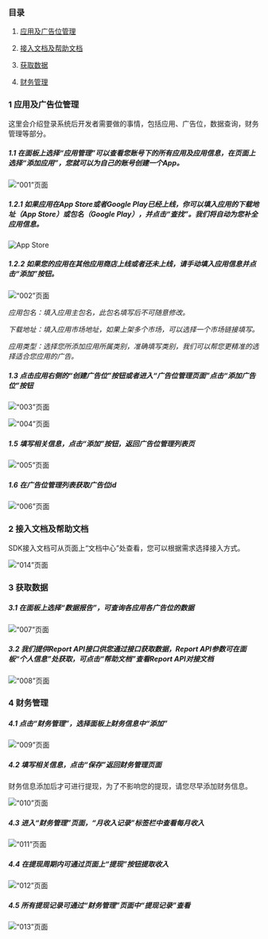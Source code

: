 ### 目录
1. [应用及广告位管理](#1-应用及广告位管理)

2. [接入文档及帮助文档](#2-接入文档及帮助文档)

3. [获取数据](#3-获取数据)

4. [财务管理](#4-财务管理)


### 1 应用及广告位管理
这里会介绍登录系统后开发者需要做的事情，包括应用、广告位，数据查询，财务管理等部分。
##### 1.1 在面板上选择“应用管理”可以查看您账号下的所有应用及应用信息，在页面上选择“添加应用”，您就可以为自己的账号创建一个App。

![“001”页面](imgs/001.jpg)

##### 1.2.1 如果应用在App Store或者Google Play已经上线，你可以填入应用的下载地址（App Store）或包名（Google Play），并点击“查找”。我们将自动为您补全应用信息。

![App Store](imgs/002.jpg)


##### 1.2.2 如果您的应用在其他应用商店上线或者还未上线，请手动填入应用信息并点击“添加”按钮。

![“002”页面](imgs/003.jpg)

*应用包名：填入应用主包名，此包名填写后不可随意修改。*

*下载地址：填入应用市场地址，如果上架多个市场，可以选择一个市场链接填写。*

*应用类型：选择您所添加应用所属类别，准确填写类别，我们可以帮您更精准的选择适合您应用的广告。*

##### 1.3 点击应用右侧的“创建广告位”按钮或者进入“广告位管理页面”点击“添加广告位”按钮

![“003”页面](imgs/004.jpg)

![“004”页面](imgs/005.jpg)

##### 1.5 填写相关信息，点击“添加”按钮，返回广告位管理列表页
![“005”页面](imgs/006.jpg)

##### 1.6 在广告位管理列表获取广告位id
![“006”页面](imgs/007.jpg)
 
### 2 接入文档及帮助文档

SDK接入文档可从页面上“文档中心”处查看，您可以根据需求选择接入方式。

![“014”页面](imgs/008.jpg) 

### 3 获取数据

##### 3.1 在面板上选择“数据报告”，可查询各应用各广告位的数据

![“007”页面](imgs/009.jpg)
 
##### 3.2 我们提供Report API接口供您通过接口获取数据，Report API参数可在面板“个人信息”处获取，可点击“帮助文档”查看Report API对接文档

![“008”页面](imgs/010.jpg)

### 4 财务管理
##### 4.1 点击“财务管理”，选择面板上财务信息中“添加”

![“009”页面](imgs/011.jpg)

##### 4.2 填写相关信息，点击“保存”返回财务管理页面

财务信息添加后才可进行提现，为了不影响您的提现，请您尽早添加财务信息。

![“010”页面](imgs/012.jpg)

##### 4.3 进入“财务管理”页面，“月收入记录”标签栏中查看每月收入

![“011”页面](imgs/011.jpg)

##### 4.4 在提现周期内可通过页面上“提现”按钮提取收入

![“012”页面](imgs/013.jpg)

##### 4.5 所有提现记录可通过“财务管理”页面中“提现记录”查看

![“013”页面](imgs/011.jpg)
